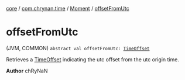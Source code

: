 [core](../../index.md) / [com.chrynan.time](../index.md) / [Moment](index.md) / [offsetFromUtc](./offset-from-utc.md)

# offsetFromUtc

(JVM, COMMON) `abstract val offsetFromUtc: `[`TimeOffset`](../-time-offset/index.md)

Retrieves a [TimeOffset](../-time-offset/index.md) indicating the utc offset from the utc origin time.

**Author**
chRyNaN

